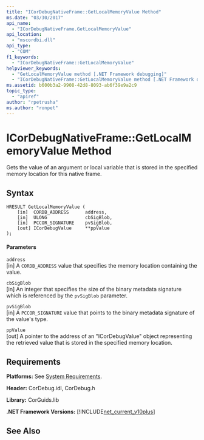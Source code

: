 ```yaml
---
title: "ICorDebugNativeFrame::GetLocalMemoryValue Method"
ms.date: "03/30/2017"
api_name: 
  - "ICorDebugNativeFrame.GetLocalMemoryValue"
api_location: 
  - "mscordbi.dll"
api_type: 
  - "COM"
f1_keywords: 
  - "ICorDebugNativeFrame::GetLocalMemoryValue"
helpviewer_keywords: 
  - "GetLocalMemoryValue method [.NET Framework debugging]"
  - "ICorDebugNativeFrame::GetLocalMemoryValue method [.NET Framework debugging]"
ms.assetid: b600b3a2-9908-42d8-8093-ab6f39e9a2c9
topic_type: 
  - "apiref"
author: "rpetrusha"
ms.author: "ronpet"
---
```

# ICorDebugNativeFrame::GetLocalMemoryValue Method
Gets the value of an argument or local variable that is stored in the specified memory location for this native frame.  
  
## Syntax  
  
```  
HRESULT GetLocalMemoryValue (  
    [in]  CORDB_ADDRESS      address,  
    [in]  ULONG              cbSigBlob,  
    [in]  PCCOR_SIGNATURE    pvSigBlob,  
    [out] ICorDebugValue     **ppValue  
);  
```  
  
#### Parameters  
 `address`  
 [in] A `CORDB_ADDRESS` value that specifies the memory location containing the value.  
  
 `cbSigBlob`  
 [in] An integer that specifies the size of the binary metadata signature which is referenced by the `pvSigBlob` parameter.  
  
 `pvSigBlob`  
 [in] A `PCCOR_SIGNATURE` value that points to the binary metadata signature of the value's type.  
  
 `ppValue`  
 [out] A pointer to the address of an "ICorDebugValue" object representing the retrieved value that is stored in the specified memory location.  
  
## Requirements  
 **Platforms:** See [System Requirements](../../../../docs/framework/get-started/system-requirements.md).  
  
 **Header:** CorDebug.idl, CorDebug.h  
  
 **Library:** CorGuids.lib  
  
 **.NET Framework Versions:** [!INCLUDE[net_current_v10plus](../../../../includes/net-current-v10plus-md.md)]  
  
## See Also  
 
